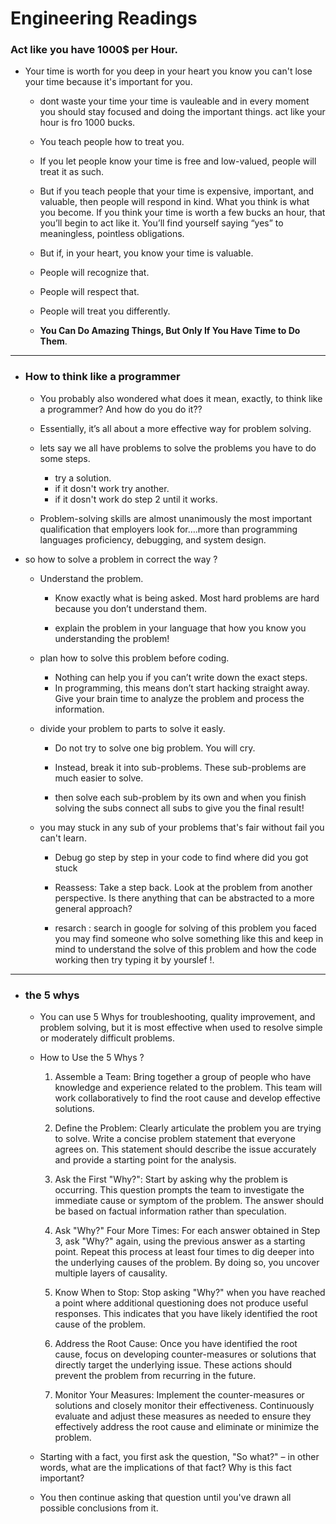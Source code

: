 # Engineering Readings

### Act like you have 1000$ per Hour.

- Your time is worth for you deep in your heart you know you can't lose your time because it's important for you.

    - dont waste your time 
      your time is vauleable and in every moment you should stay focused and doing the important things. act like your hour is fro 1000 bucks.

    - You teach people how to treat you.

    - If you let people know your time is free and low-valued, people will treat it as such.

    - But if you teach people that your time is expensive, important, and valuable, then people will respond in kind.
     What you think is what you become. If you think your time is worth a few bucks an hour, that you’ll begin to act like it. You’ll find yourself saying “yes” to meaningless, pointless obligations.
    - But if, in your heart, you know your time is valuable.

    - People will recognize that.

    - People will respect that.

    - People will treat you differently.


    - **You Can Do Amazing Things, But Only If You Have Time to Do Them**.

---
- ### How to think like a programmer

     - You probably also wondered what does it mean, exactly, to think like a programmer? And how do you do it??

    - Essentially, it’s all about a more effective way for problem solving.

    - lets say we all have problems to solve the problems you have to do some steps.

        - try a solution. 
        - if it dosn't work try another.
        - if it dosn't work do step 2 until it works.
    
    - Problem-solving skills are almost unanimously the most important qualification that employers look for….more than programming languages proficiency, debugging, and system design.

- so how to solve a problem in correct the way ? 
    - Understand the problem. 
        - Know exactly what is being asked. Most hard problems are hard because you don’t understand them.

        - explain the problem in your language that how you know you understanding the problem!
    - plan how to solve this problem before coding.
        - Nothing can help you if you can’t write down the exact steps.
        - In programming, this means don’t start hacking straight away. Give your brain time to analyze the problem and process the information.
    - divide your problem to parts to solve it easly. 
        - Do not try to solve one big problem. You will cry.

        - Instead, break it into sub-problems. These sub-problems are much easier to solve.

        - then solve each sub-problem by its own and when you finish solving the subs connect all subs to give you the final result!
    - you may stuck in any sub of your problems that's fair 
    without fail you can't learn.

        - Debug  go step by step in your code to find where did you got stuck

        - Reassess: Take a step back. Look at the problem from another perspective. Is there anything that can be abstracted to a more general approach?

        - resarch : search in google for solving of this problem you faced you may find someone who solve something like this and keep in mind to understand the solve of this problem and how the code working then try typing it by yourslef !.

--- 

- ### the 5 whys 

    - You can use 5 Whys for troubleshooting, quality improvement, and problem solving, but it is most effective when used to resolve simple or moderately difficult problems.

    - How to Use the 5 Whys ? 

        1.  Assemble a Team: Bring together a group of people who have knowledge and experience related to the problem. This team will work collaboratively to find the root cause and develop effective solutions.

        2. Define the Problem: Clearly articulate the problem you are trying to solve. Write a concise problem statement that everyone agrees on. This statement should describe the issue accurately and provide a starting point for the analysis.

        3. Ask the First "Why?": Start by asking why the problem is occurring. This question prompts the team to investigate the immediate cause or symptom of the problem. The answer should be based on factual information rather than speculation.

        4. Ask "Why?" Four More Times: For each answer obtained in Step 3, ask "Why?" again, using the previous answer as a starting point. Repeat this process at least four times to dig deeper into the underlying causes of the problem. By doing so, you uncover multiple layers of causality.

        5. Know When to Stop: Stop asking "Why?" when you have reached a point where additional questioning does not produce useful responses. This indicates that you have likely identified the root cause of the problem.
        
        6. Address the Root Cause: Once you have identified the root cause, focus on developing counter-measures or solutions that directly target the underlying issue. These actions should prevent the problem from recurring in the future.

        7. Monitor Your Measures: Implement the counter-measures or solutions and closely monitor their effectiveness. Continuously evaluate and adjust these measures as needed to ensure they effectively address the root cause and eliminate or minimize the problem.
    - Starting with a fact, you first ask the question, "So what?" – in other words, what are the implications of that fact? Why is this fact important? 
    
    - You then continue asking that question until you've drawn all possible conclusions from it.
       











